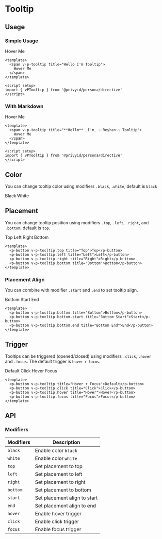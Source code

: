 <script setup>
  import { vPTooltip } from '.'
  import pButton from '../button/Button.vue'
  import { ref } from 'vue-demi'

  const title = ref('Hello World')
</script>

# Tooltip

## Usage

### Simple Usage

<preview class="space-x-2">
  <span v-p-tooltip title="Hello I'm Tooltip">
    Hover Me
  </span>
</preview>

```vue
<template>
  <span v-p-tooltip title="Hello I'm Tooltip">
    Hover Me
  </span>
</template>

<script setup>
import { vPTooltip } from '@privyid/persona/directive'
</script>
```

### With Markdown

<preview >
  <span v-p-tooltip title="**Hello** _I'm_ ~~Reyhan~~ Tooltip">
    Hover Me
  </span>
</preview>

```vue
<template>
  <span v-p-tooltip title="**Hello** _I'm_ ~~Reyhan~~ Tooltip">
    Hover Me
  </span>
</template>

<script setup>
import { vPTooltip } from '@privyid/persona/directive'
</script>
```

## Color

You can change tooltip color using modifiers `.black`, `.white`, default is `black`

<preview class="space-x-2">
  <p-button v-p-tooltip.black title="Black">Black</p-button>
  <p-button v-p-tooltip.white title="White">White</p-button>
</preview>

## Placement

You can change tooltip position using modifiers `.top`, `.left`, `.right`, and `.bottom`. default is `top`.

<preview class="flex-col space-gap-2 md:flex-row">
  <p-button v-p-tooltip.top title="Top">Top</p-button>
  <p-button v-p-tooltip.left title="Left">Left</p-button>
  <p-button v-p-tooltip.right title="Right">Right</p-button>
  <p-button v-p-tooltip.bottom title="Bottom">Bottom</p-button>
</preview>

```vue
<template>
  <p-button v-p-tooltip.top title="Top">Top</p-button>
  <p-button v-p-tooltip.left title="Left">Left</p-button>
  <p-button v-p-tooltip.right title="Right">Right</p-button>
  <p-button v-p-tooltip.bottom title="Bottom">Bottom</p-button>
</template>
```

### Placement Align

You can combine with modifier `.start` and `.end` to set tooltip align.

<preview class="flex-col space-gap-2 md:flex-row">
  <p-button v-p-tooltip.bottom title="Bottom">Bottom</p-button>
  <p-button v-p-tooltip.bottom.start title="Bottom Start">Start</p-button>
  <p-button v-p-tooltip.bottom.end title="Bottom End">End</p-button>
</preview>

```vue
<template>
  <p-button v-p-tooltip.bottom title="Bottom">Bottom</p-button>
  <p-button v-p-tooltip.bottom.start title="Bottom Start">Start</p-button>
  <p-button v-p-tooltip.bottom.end title="Bottom End">End</p-button>
</template>
```

## Trigger

Tooltips can be triggered (opened/closed) using modifiers `.click`, `.hover` and `.focus`. The default trigger is `hover` + `focus`.

<preview class="flex-col space-gap-2 md:flex-row">
  <p-button v-p-tooltip title="Hover + Focus">Default</p-button>
  <p-button v-p-tooltip.click title="Click">Click</p-button>
  <p-button v-p-tooltip.hover title="Hover">Hover</p-button>
  <p-button v-p-tooltip.focus title="Focus">Focus</p-button>
</preview>

```vue
<template>
  <p-button v-p-tooltip title="Hover + Focus">Default</p-button>
  <p-button v-p-tooltip.click title="Click">Click</p-button>
  <p-button v-p-tooltip.hover title="Hover">Hover</p-button>
  <p-button v-p-tooltip.focus title="Focus">Focus</p-button>
</template>
```

## API

### Modifiers

| Modifiers | Description                  |
|-----------|------------------------------|
| `black`   | Enable color `black`         |
| `white`   | Enable color `white`         |
| `top`     | Set placement to top         |
| `left`    | Set placement to left        |
| `right`   | Set placement to right       |
| `bottom`  | Set placement to bottom      |
| `start`   | Set placement align to start |
| `end`     | Set placement align to end   |
| `hover`   | Enable hover trigger         |
| `click`   | Enable click trigger         |
| `focus`   | Enable focus trigger         |
